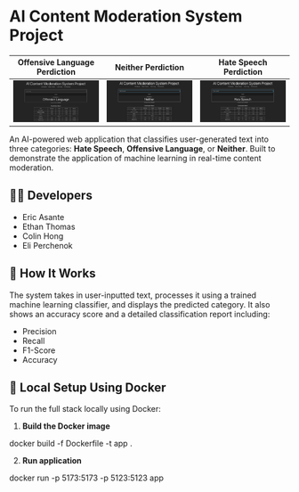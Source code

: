 # AI Content Moderation System Project
| Offensive Language Perdiction | Neither Perdiction | Hate Speech Perdiction |
|--------------|--------------|--------------|
| ![](screenshots/s1.jpg) | ![](screenshots/s2.png) | ![](screenshots/s3.png) |

An AI-powered web application that classifies user-generated text into three categories: **Hate Speech**, **Offensive Language**, or **Neither**. Built to demonstrate the application of machine learning in real-time content moderation.

## 👨‍💻 Developers

- Eric Asante  
- Ethan Thomas  
- Colin Hong  
- Eli Perchenok  

## 🧠 How It Works

The system takes in user-inputted text, processes it using a trained machine learning classifier, and displays the predicted category. It also shows an accuracy score and a detailed classification report including:

- Precision
- Recall
- F1-Score
- Accuracy


## 🐳 Local Setup Using Docker

To run the full stack locally using Docker:

1. **Build the Docker image**

docker build -f Dockerfile -t app .

2. **Run application**

docker run -p 5173:5173 -p 5123:5123 app



